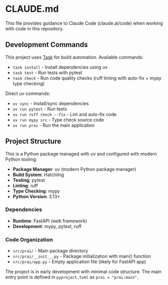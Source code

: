 # CLAUDE.md

This file provides guidance to Claude Code (claude.ai/code) when working with code in this repository.

## Development Commands

This project uses [Task](https://taskfile.dev/) for build automation. Available commands:

- `task install` - Install dependencies using uv
- `task test` - Run tests with pytest  
- `task check` - Run code quality checks (ruff linting with auto-fix + mypy type checking)

Direct uv commands:
- `uv sync` - Install/sync dependencies
- `uv run pytest` - Run tests
- `uv run ruff check --fix` - Lint and auto-fix code
- `uv run mypy src` - Type check source code
- `uv run prai` - Run the main application

## Project Structure

This is a Python package managed with uv and configured with modern Python tooling:

- **Package Manager**: uv (modern Python package manager)
- **Build System**: Hatchling
- **Testing**: pytest
- **Linting**: ruff
- **Type Checking**: mypy
- **Python Version**: 3.13+

### Dependencies
- **Runtime**: FastAPI (web framework)
- **Development**: mypy, pytest, ruff

### Code Organization
- `src/prai/` - Main package directory
- `src/prai/__init__.py` - Package initialization with main() function
- `src/prai/app.py` - Empty application file (likely for FastAPI app)

The project is in early development with minimal code structure. The main entry point is defined in `pyproject.toml` as `prai = "prai:main"`.